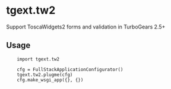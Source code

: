 # tgext.tw2
Support ToscaWidgets2 forms and validation in TurboGears 2.5+

## Usage

```
    import tgext.tw2

    cfg = FullStackApplicationConfigurator()
    tgext.tw2.plugme(cfg)
    cfg.make_wsgi_app({}, {})
```
